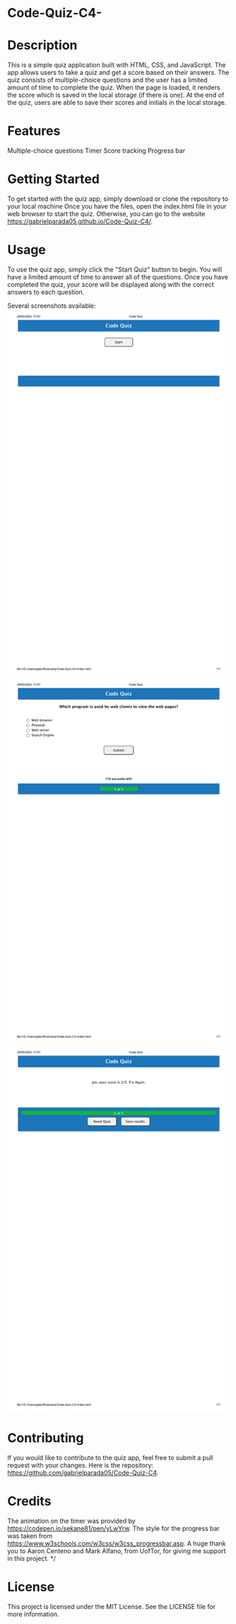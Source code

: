 # Code-Quiz-C4-
# Description
This is a simple quiz application built with HTML, CSS, and JavaScript. The app allows users to take a quiz and get a score based on their answers. The quiz consists of multiple-choice questions and the user has a limited amount of time to complete the quiz. When the page is loaded, it renders the score which is saved in the local storage (if there is one). At the end of the quiz, users are able to save their scores and initials in the local storage.

# Features
Multiple-choice questions
Timer
Score tracking
Progress bar

# Getting Started
To get started with the quiz app, simply download or clone the repository to your local machine  Once you have the files, open the  index.html file in your web browser to start the quiz. Otherwise, you can go to the website https://gabrielparada05.github.io/Code-Quiz-C4/.

# Usage
To use the quiz app, simply click the "Start Quiz" button to begin. You will have a limited amount of time to answer all of the questions. Once you have completed the quiz, your score will be displayed along with the correct answers to each question.

Several screenshots available: 
![alt text](/assets/Code%20Quiz1.png)
![alt text](/assets/Code%20Quiz2.png)
![alt text](/assets/Code%20Quiz3.png)

# Contributing
If you would like to contribute to the quiz app, feel free to submit a pull request with your changes. Here is the repository: https://github.com/gabrielparada05/Code-Quiz-C4.

# Credits
The animation on the timer was provided by https://codepen.io/sekane81/pen/yLwYrw. The style for the progress bar was taken from https://www.w3schools.com/w3css/w3css_progressbar.asp. A huge thank you to Aaron Centeno and Mark Alfano, from UofTor, for giving me support in this project. 
*/


# License
This project is licensed under the MIT License. See the LICENSE file for more information.